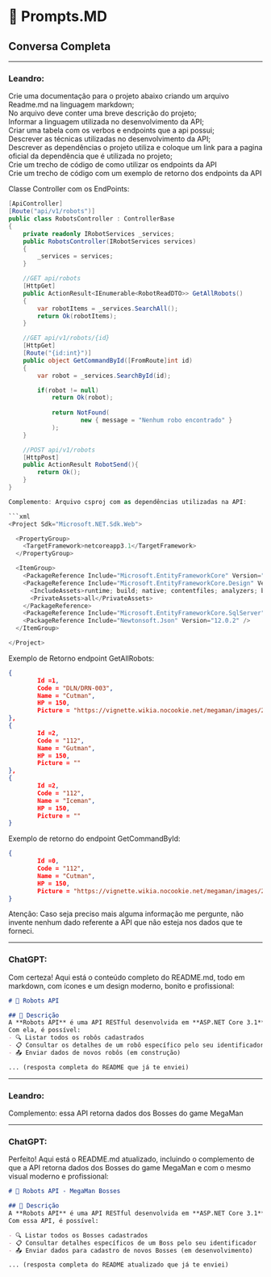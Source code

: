 # 📄 Prompts.MD

## Conversa Completa

---

### Leandro: 

Crie uma documentação para o projeto abaixo criando um arquivo Readme.md na linguagem markdown;  
No arquivo deve conter uma breve descrição do projeto;  
Informar a linguagem utilizada no desenvolvimento da API;  
Criar uma tabela com os verbos e endpoints que a api possui;  
Descrever as técnicas utilizadas no desenvolvimento da API;  
Descrever as dependências o projeto utiliza e coloque um link para a pagina oficial da dependência que é utilizada no projeto;  
Crie um trecho de código de como utilizar os endpoints da API  
Crie um trecho de código com um exemplo de retorno dos endpoints da API  

Classe Controller com os EndPoints:

```csharp
[ApiController]
[Route("api/v1/robots")]
public class RobotsController : ControllerBase
{
    private readonly IRobotServices _services;
    public RobotsController(IRobotServices services)
    {
        _services = services;
    }

    //GET api/robots
    [HttpGet] 
    public ActionResult<IEnumerable<RobotReadDTO>> GetAllRobots()
    {
        var robotItems = _services.SearchAll();
        return Ok(robotItems);
    }

    //GET api/v1/robots/{id}
    [HttpGet]
    [Route("{id:int}")]
    public object GetCommandById([FromRoute]int id)
    {   
        var robot = _services.SearchById(id);

        if(robot != null)
            return Ok(robot);
        
            return NotFound( 
                    new { message = "Nenhum robo encontrado" }
            );
    }

    //POST api/v1/robots
    [HttpPost]
    public ActionResult RobotSend(){
        return Ok();
    }
}

Complemento: Arquivo csproj com as dependências utilizadas na API:

```xml
<Project Sdk="Microsoft.NET.Sdk.Web">

  <PropertyGroup>
    <TargetFramework>netcoreapp3.1</TargetFramework>
  </PropertyGroup>

  <ItemGroup>
    <PackageReference Include="Microsoft.EntityFrameworkCore" Version="3.1.8" />
    <PackageReference Include="Microsoft.EntityFrameworkCore.Design" Version="3.1.8">
      <IncludeAssets>runtime; build; native; contentfiles; analyzers; buildtransitive</IncludeAssets>
      <PrivateAssets>all</PrivateAssets>
    </PackageReference>
    <PackageReference Include="Microsoft.EntityFrameworkCore.SqlServer" Version="3.1.8" />
    <PackageReference Include="Newtonsoft.Json" Version="12.0.2" />
  </ItemGroup>

</Project>
```

Exemplo de Retorno endpoint GetAllRobots:

```json
{ 
        Id =1,
        Code = "DLN/DRN-003",
        Name = "Cutman",
        HP = 150,
        Picture = "https://vignette.wikia.nocookie.net/megaman/images/2/22/Cutman.png"
},
{ 
        Id =2,
        Code = "112",
        Name = "Gutman",
        HP = 150,
        Picture = ""
},
{ 
        Id =2,
        Code = "112",
        Name = "Iceman",
        HP = 150,
        Picture = ""
}
```

Exemplo de retorno do endpoint GetCommandById:

```json
{ 
        Id =0,
        Code = "112",
        Name = "Cutman",
        HP = 150,
        Picture = "https://vignette.wikia.nocookie.net/megaman/images/2/22/Cutman.png"
}
```

Atenção: Caso seja preciso mais alguma informação me pergunte, não invente nenhum dado referente a API que não esteja nos dados que te forneci.

---

### ChatGPT:
Com certeza! Aqui está o conteúdo completo do README.md, todo em markdown, com ícones e um design moderno, bonito e profissional:

```markdown
# 🤖 Robots API

## 📖 Descrição
A **Robots API** é uma API RESTful desenvolvida em **ASP.NET Core 3.1** para gerenciamento de robôs.  
Com ela, é possível:
- 🔍 Listar todos os robôs cadastrados
- 📋 Consultar os detalhes de um robô específico pelo seu identificador
- 📤 Enviar dados de novos robôs (em construção)

... (resposta completa do README que já te enviei)


```

---

### Leandro:
Complemento: essa API retorna dados dos Bosses do game MegaMan

---

### ChatGPT:
Perfeito! Aqui está o README.md atualizado, incluindo o complemento de que a API retorna dados dos Bosses do game MegaMan e com o mesmo visual moderno e profissional:

```markdown
# 🤖 Robots API - MegaMan Bosses

## 📖 Descrição
A **Robots API** é uma API RESTful desenvolvida em **ASP.NET Core 3.1**, dedicada a fornecer dados dos icônicos **Bosses do universo MegaMan**.  
Com essa API, é possível:

- 🔍 Listar todos os Bosses cadastrados
- 📋 Consultar detalhes específicos de um Boss pelo seu identificador
- 📤 Enviar dados para cadastro de novos Bosses (em desenvolvimento)

... (resposta completa do README atualizado que já te enviei)


```
